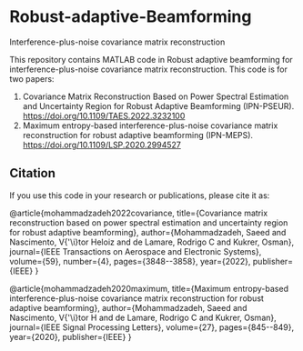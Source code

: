 # Robust-adaptive-Beamforming
Interference-plus-noise covariance matrix reconstruction

This repository contains MATLAB code in Robust adaptive beamforming for interference-plus-noise covariance matrix reconstruction. This code is for two papers: 
1) Covariance Matrix Reconstruction Based on Power Spectral Estimation and Uncertainty Region for Robust Adaptive Beamforming (IPN-PSEUR). https://doi.org/10.1109/TAES.2022.3232100
2) Maximum entropy-based interference-plus-noise covariance matrix reconstruction for robust adaptive beamforming (IPN-MEPS). https://doi.org/10.1109/LSP.2020.2994527
## Citation

If you use this code in your research or publications, please cite it as:

@article{mohammadzadeh2022covariance,
  title={Covariance matrix reconstruction based on power spectral estimation and uncertainty region for robust adaptive beamforming},
  author={Mohammadzadeh, Saeed and Nascimento, V{\'\i}tor Heloiz and de Lamare, Rodrigo C and Kukrer, Osman},
  journal={IEEE Transactions on Aerospace and Electronic Systems},
  volume={59},
  number={4},
  pages={3848--3858},
  year={2022},
  publisher={IEEE}
}


@article{mohammadzadeh2020maximum,
  title={Maximum entropy-based interference-plus-noise covariance matrix reconstruction for robust adaptive beamforming},
  author={Mohammadzadeh, Saeed and Nascimento, V{\'\i}tor H and de Lamare, Rodrigo C and Kukrer, Osman},
  journal={IEEE Signal Processing Letters},
  volume={27},
  pages={845--849},
  year={2020},
  publisher={IEEE}
}

